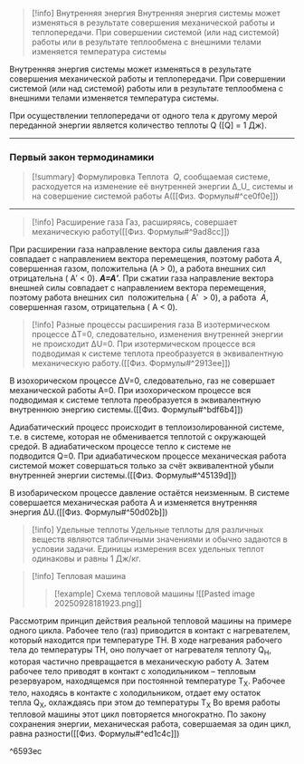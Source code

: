 
> [!info] Внутренняя энергия
> Внутренняя энергия системы может изменяться в результате совершения механической работы и теплопередачи. При совершении системой (или над системой) работы или в результате теплообмена с внешними телами изменяется температура системы
>
Внутренняя энергия системы может изменяться в результате совершения механической работы и теплопередачи. При совершении системой (или над системой) работы или в результате теплообмена с внешними телами изменяется температура системы.
>
При осуществлении теплопередачи от одного тела к другому мерой переданной энергии является количество теплоты Q ([Q] = 1 Дж). 

---
### Первый закон термодинамики

> [!summary] Формулировка
> Теплота  _Q_, сообщаемая системе, расходуется на изменение её внутренней энергии Δ_U_ системы и на совершение системой работы A([[Физ. Формулы#^ce0f0e]]) 

---
> [!info] Расширение газа
> Газ, расширяясь, совершает механическую работу([[Физ. Формулы#^9ad8cc]])
>
При расширении газа направление вектора силы давления газа совпадает с направлением вектора перемещения, поэтому работа _А_, совершенная газом, положительна (A > 0), а работа внешних сил отрицательна ( A′ < 0). ***A=A′***. При сжатии газа направление вектора внешней силы совпадает с направлением вектора перемещения, поэтому работа внешних сил  положительна ( A′  > 0), а работа  _A_, совершенная газом, отрицательна ( A < 0). 

> [!info] Разные процессы расширения газа
> В изотермическом процессе ΔT=0, следовательно, изменения внутренней энергии не происходит ΔU=0. При изотермическом процессе вся подводимая к системе теплота преобразуется в эквивалентную механическую работу.([[Физ. Формулы#^2913ee]])
>
В изохорическом процессе ΔV=0, следовательно, газ не совершает механической работы A=0. При изохорическом процессе вся подводимая к системе теплота преобразуется в эквивалентную внутреннюю энергию системы.([[Физ. Формулы#^bdf6b4]])
>
Адиабатический процесс происходит в теплоизолированной системе, т.е. в системе, которая не обменивается теплотой с окружающей средой. В адиабатическом процессе тепло к системе не подводится Q=0. При адиабатическом процессе механическая работа системой может совершаться только за счёт эквивалентной убыли внутренней энергии системы.([[Физ. Формулы#^45139d]])
>
В изобарическом процессе давление остаётся неизменным. В системе совершается механическая работа A и изменяется внутренняя энергия ΔU.([[Физ. Формулы#^50d02b]]) 

> [!info] Удельные теплоты
> Удельные теплоты для различных веществ являются табличными значениями и обычно задаются в условии задачи. Единицы измерения всех удельных теплот одинаковы и равны 1 Дж/кг. 

> [!info] Тепловая машина
> > [!example] Схема тепловой машины
> ![[Pasted image 20250928181923.png]] 
>
Рассмотрим принцип действия реальной тепловой машины на примере одного цикла. Рабочее тело (газ) приводится в контакт с нагревателем, который находится при температуре TH. В ходе нагревания рабочего тела до температуры TH, оно получает от нагревателя теплоту Q<sub>H</sub>, которая частично превращается в механическую работу A. Затем рабочее тело приводят в контакт с холодильником – тепловым резервуаром, находящемся при постоянной температуре T<sub>X</sub>. Рабочее тело, находясь в контакте с холодильником, отдает ему остаток тепла Q<sub>X</sub>, охлаждаясь при этом до температуры T<sub>X</sub> Во время работы тепловой машины этот цикл повторяется многократно. По закону сохранения энергии, механическая работа, совершаемая за один цикл, равна разности([[Физ. Формулы#^ed1c4c]]) 

^6593ec
